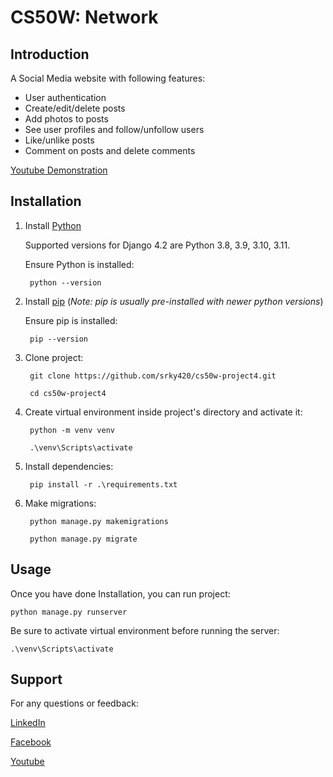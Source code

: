 # CS50W: Network

## Introduction

A Social Media website with following features:

- User authentication
- Create/edit/delete posts
- Add photos to posts
- See user profiles and follow/unfollow users
- Like/unlike posts
- Comment on posts and delete comments

[Youtube Demonstration](https://youtu.be/UNHE6buS_XU?si=VR80Mhckre3rIbwN)

## Installation

1. Install [Python](https://www.python.org/downloads/)

   Supported versions for Django 4.2 are Python 3.8, 3.9, 3.10, 3.11.

   Ensure Python is installed:

        python --version

2. Install [pip](https://pip.pypa.io/en/stable/installation/) (*Note: pip is usually pre-installed with newer python versions*)

    Ensure pip is installed:

        pip --version

3. Clone project:

        git clone https://github.com/srky420/cs50w-project4.git
        
        cd cs50w-project4

4. Create virtual environment inside project's directory and activate it:

        python -m venv venv

        .\venv\Scripts\activate

5. Install dependencies:

        pip install -r .\requirements.txt

6. Make migrations:

        python manage.py makemigrations

        python manage.py migrate

## Usage

Once you have done Installation, you can run project:

    python manage.py runserver

Be sure to activate virtual environment before running the server:

    .\venv\Scripts\activate

## Support

For any questions or feedback:

[LinkedIn](https://www.linkedin.com/in/shahrukh-khan-2b8968242/)

[Facebook](https://www.facebook.com/profile.php?id=100082964377668&mibextid=ZbWKwL)

[Youtube](https://youtube.com/@srkydev5727?si=DXxxpW-AAnEOUCOr)